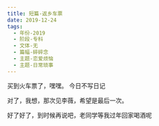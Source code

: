 ```yaml
---
title: 短篇-返乡车票
date: 2019-12-24
tags:
  - 年份-2019
  - 阶段-专科
  - 文体-无
  - 篇幅-碎碎念
  - 主题-恋爱烦恼
  - 主题-日常琐事
---
```


买到火车票了，嘿嘿。
今日不写日记

对了，我想，那次见李薇，希望是最后一次。

好了好了，到时候再说吧，老同学等我过年回家喝酒呢
